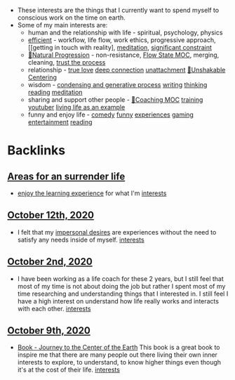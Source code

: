 - These interests are the things that I currently want to spend myself to conscious work on the time on earth.
- Some of my main interests are: 
    - human and the relationship with life - spiritual, psychology, physics
    - [efficient](<efficient.md>) - workflow, life flow, work ethics, progressive approach, [[getting in touch with reality], [meditation](<meditation.md>), [significant constraint](<significant constraint.md>)
    - [🌱Natural Progression](<🌱Natural Progression.md>)  - non-resistance, [Flow State MOC](<Flow State MOC.md>), merging, cleaning, [trust the process](<trust the process.md>) 
    - relationship - [true love](<true love.md>) [deep connection](<deep connection.md>) [unattachment](<unattachment.md>) [🌱Unshakable Centering](<🌱Unshakable Centering.md>)
    - wisdom - [condensing and generative process](<condensing and generative process.md>) [writing](<writing.md>) [thinking](<thinking.md>) [reading](<reading.md>) [meditation](<meditation.md>)
    - sharing and support other people - [🧭Coaching MOC](<🧭Coaching MOC.md>) [training](<training.md>) [youtuber](<youtuber.md>) [living life as an example](<living life as an example.md>)
    - funny and enjoy life - [comedy](<comedy.md>) [funny](<funny.md>) [experiences](<experiences.md>) [gaming](<gaming.md>) [entertainment](<entertainment.md>) [reading](<reading.md>)


# Backlinks
## [Areas for an surrender life](<Areas for an surrender life.md>)
- [enjoy the learning experience](<enjoy the learning experience.md>) for what I'm [interests](<interests.md>)

## [October 12th, 2020](<October 12th, 2020.md>)
- I felt that my [impersonal desires](<impersonal desires.md>) are experiences without the need to satisfy any needs inside of myself. [interests](<interests.md>)

## [October 2nd, 2020](<October 2nd, 2020.md>)
-  I have been working as a life coach for these 2 years, but I still feel that most of my time is not about doing the job but rather I spent most of my time researching and understanding things that I interested in. I still feel I have a high interest on understand how life really works and interacts with each other. [interests](<interests.md>)

## [October 9th, 2020](<October 9th, 2020.md>)
- [Book - Journey to the Center of the Earth](<Book - Journey to the Center of the Earth.md>) This book is a great book to inspire me that there are many people out there living their own inner interests to explore, to understand, to know higher things even though it's at the cost of their life. [interests](<interests.md>)

